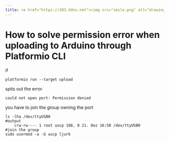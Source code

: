 ```yaml
---
title: <a href="https://303.ddns.net"><img src="smile.png" alt="drawing" width="100"/></a>
---
```


# How to solve permission error when uploading to Arduino through Platformio CLI


if

    platformio run --target upload
    
spits out the error
    
    could not open port: Permission denied

you have to join the group owning the port

    ls -lha /dev/ttyUSB0
    #output
        crw-rw---- 1 root uucp 188, 0 21. Dez 16:50 /dev/ttyUSB0
    #join the group
    sudo usermod -a -G uucp ljurk
